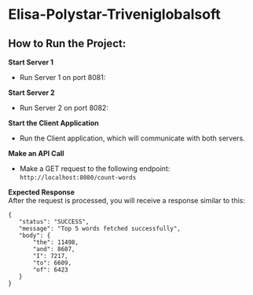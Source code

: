 # Elisa-Polystar-Triveniglobalsoft

## How to Run the Project:
**Start Server 1**
- Run Server 1 on port 8081:

**Start Server 2**
- Run Server 2 on port 8082:

**Start the Client Application**
- Run the Client application, which will communicate with both servers.

**Make an API Call**
- Make a GET request to the following endpoint:  
  `` http://localhost:8080/count-words  ``

**Expected Response**  
After the request is processed, you will receive a response similar to this:

 ```
{  
	"status": "SUCCESS",  
	"message": "Top 5 words fetched successfully",  
	"body": {  
		"the": 11498,  
		"and": 8607,  
		"I": 7217,  
		"to": 6609,  
		"of": 6423  
	}  
}
```